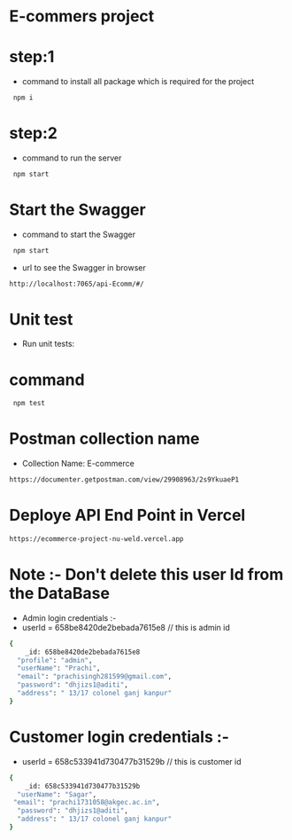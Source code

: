 
#  E-commers project

# step:1
- command to install all package  which is required for the project
```bash
 npm i  
```
# step:2
 - command to run the server
```bash
 npm start 
```


# Start the Swagger 
- command to start the Swagger 
```bash
 npm start 
```

- url to see the Swagger in browser
```bash
http://localhost:7065/api-Ecomm/#/
```

# Unit test 
-  Run unit tests:
# command 
```bash
 npm test
```


# Postman collection name
- Collection Name: E-commerce

```bash
https://documenter.getpostman.com/view/29908963/2s9YkuaeP1

```

# Deploye API End Point in Vercel
```bash
https://ecommerce-project-nu-weld.vercel.app
```


# Note :- Don't delete this user Id from the DataBase 

- Admin login credentials :-
-    userId = 658be8420de2bebada7615e8  // this is admin id 
```bash
{
    _id: 658be8420de2bebada7615e8
  "profile": "admin",
  "userName": "Prachi",
  "email": "prachisingh281599@gmail.com",
  "password": "dhjizs1@aditi",
  "address": " 13/17 colonel ganj kanpur"
}
```
        
# Customer login credentials :-
-   userId = 658c533941d730477b31529b  // this is customer id
```bash
{
    _id: 658c533941d730477b31529b
  "userName": "Sagar",
 "email": "prachi1731058@akgec.ac.in",
  "password": "dhjizs1@aditi",
  "address": " 13/17 colonel ganj kanpur"
}
```
